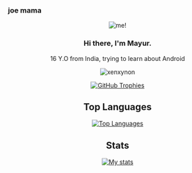 ### joe mama ###

<p align="center"> <img src="nyan.gif" alt="me!"/></p>
<h3 align="center"> Hi there, I'm Mayur. </h3>
<p align="center">
  16 Y.O from India, trying to learn about Android 
<p align="center"> <img src="https://komarev.com/ghpvc/?username=xenxynon&style=flat-square" alt="xenxynon" /> </p>
<p align="center"><a href="https://github.com/ryo-ma/github-profile-trophy" target="blank"><img src="https://github-profile-trophy.vercel.app/?username=xenxynon&column=4&margin-w=15&margin-h=15&theme=dracula" alt="GitHub Trophies" /></a></p>

<h2 align="center">Top Languages</h2>
<p align="center"><a href="https://github.com/anuraghazra/github-readme-stats" target="blank"><img src="https://github-readme-stats.vercel.app/api/top-langs/?username=xenxynon&layout=compact&langs_count=10&theme=dracula&custom_title=Top Languages" alt="Top Languages" /></a></p>

<h2 align="center">Stats</h2>
<p align="center"><a href="https://github.com/anuraghazra/github-readme-stats" target="blank"><img src="https://github-readme-stats.vercel.app/api/?username=xenxynon&layout=compact&langs_count=10&theme=dracula&custom_title=Weekly Top Languages" alt="My stats" /></a></p>
